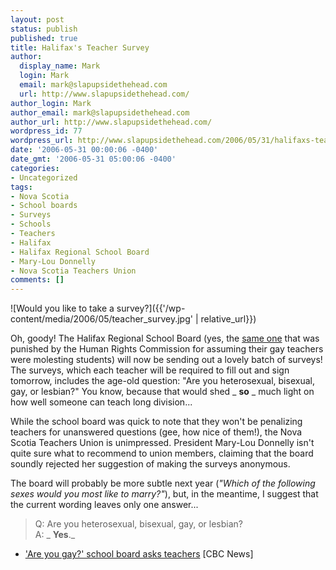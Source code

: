 ```yaml
---
layout: post
status: publish
published: true
title: Halifax's Teacher Survey
author:
  display_name: Mark
  login: Mark
  email: mark@slapupsidethehead.com
  url: http://www.slapupsidethehead.com/
author_login: Mark
author_email: mark@slapupsidethehead.com
author_url: http://www.slapupsidethehead.com/
wordpress_id: 77
wordpress_url: http://www.slapupsidethehead.com/2006/05/31/halifaxs-teacher-survey/
date: '2006-05-31 00:00:06 -0400'
date_gmt: '2006-05-31 05:00:06 -0400'
categories:
- Uncategorized
tags:
- Nova Scotia
- School boards
- Surveys
- Schools
- Teachers
- Halifax
- Halifax Regional School Board
- Mary-Lou Donnelly
- Nova Scotia Teachers Union
comments: []
---
```

![Would you like to take a survey?]({{'/wp-content/media/2006/05/teacher_survey.jpg' | relative_url}})

Oh, goody! The Halifax Regional School Board (yes, the [same one](http://www.slapupsidethehead.com/2006/05/gym-teacher-washes-hands/ "What will they do next, I wonder?") that was punished by the Human Rights Commission for assuming their gay teachers were molesting students) will now be sending out a lovely batch of surveys! The surveys, which each teacher will be required to fill out and sign tomorrow, includes the age-old question: "Are you heterosexual, bisexual, gay, or lesbian?" You know, because that would shed _ **so** _ much light on how well someone can teach long division...

While the school board was quick to note that they won't be penalizing teachers for unanswered questions (gee, how nice of them!), the Nova Scotia Teachers Union is unimpressed. President Mary-Lou Donnelly isn't quite sure what to recommend to union members, claiming that the board soundly rejected her suggestion of making the surveys anonymous.

The board will probably be more subtle next year (_"Which of the following sexes would you most like to marry?"_), but, in the meantime, I suggest that the current wording leaves only one answer...

> Q: Are you heterosexual, bisexual, gay, or lesbian?  
> A: _ **Yes**._

- ['Are you gay?' school board asks teachers](http://www.cbc.ca/ns/story/ns-survey20060530.html) [CBC News]
